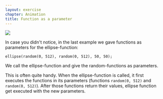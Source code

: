 ```yaml
---
layout: exercise
chapter: Animation
title: Function as a parameter
---
```


<img src="{{site.baseurl}}/img/dawg.jpg">

In case you didn't notice, in the last example we gave functions as parameters for the ellipse-function:

<p class="center"><code>ellipse(random(0, 512), random(0, 512), 50, 50);</code></p>

We call the ellipse-function and give the random-functions as parameters.

This is often quite handy. When the ellipse-function is called, it first executes the functions in its parameters (functions <code>random(0, 512)</code> and <code>random(0, 512)</code>). After those functions return their values, ellipse function get executed with the new parameters.